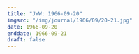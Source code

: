 ```yaml
---
title: "JWW: 1966-09-20"
imgsrc: "/img/journal/1966/09/20-21.jpg"
date: 1966-09-20
enddate: 1966-09-21
draft: false
---
```


<!-- fix pre-formatted input -->
